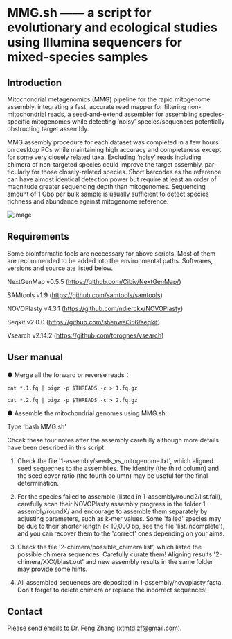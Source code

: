 # MMG.sh —— a script for evolutionary and ecological studies using Illumina sequencers for mixed-species samples

## Introduction

Mitochondrial metagenomics (MMG) pipeline for the rapid mitogenome assembly, integrating a fast, accurate read mapper for filtering non-mitochondrial reads, a seed-and-extend assembler for assembling species-specific mitogenomes while detecting ‘noisy’ species/sequences potentially obstructing target assembly.

MMG assembly procedure for each dataset was completed in a few hours on desktop PCs while maintaining high accuracy and completeness except for some very closely related taxa. Excluding ‘noisy’ reads including chimera of non-targeted species could improve the target assembly, par-ticularly for those closely-related species. Short barcodes as the reference can have almost identical detection power but require at least an order of magnitude greater sequencing depth than mitogenomes. Sequencing amount of 1 Gbp per bulk sample is usually sufficient to detect species richness and abundance against mitogenome reference.

![image](https://user-images.githubusercontent.com/45136134/157005857-7e00689b-0d7a-4009-993b-9162a634420a.png)


## Requirements

Some bioinformatic tools are neccessary for above scripts. Most of them are recommended to be added into the environmental paths. Softwares, versions and source ate listed below.

NextGenMap v0.5.5 (https://github.com/Cibiv/NextGenMap/)

SAMtools v1.9 (https://github.com/samtools/samtools)

NOVOPlasty v4.3.1 (https://github.com/ndierckx/NOVOPlasty)

Seqkit v2.0.0 (https://github.com/shenwei356/seqkit)

Vsearch v2.14.2 (https://github.com/torognes/vsearch)


## User manual

 ● Merge all the forward or reverse reads：

    cat *.1.fq | pigz -p $THREADS -c > 1.fq.gz

    cat *.2.fq | pigz -p $THREADS -c > 2.fq.gz

 ● Assemble the mitochondrial genomes using MMG.sh:
    
   Type 'bash MMG.sh'
   


Chcek these four notes after the assembly carefully although more details have been described in this script: 

   1. Check the file '1-assembly/seeds_vs_mitogenome.txt', which aligned seed sequecnes to the assemblies. The identity (the third column) and the seed cover ratio (the fourth column) may be useful for the final determination.

   2. For the species failed to assemble (listed in 1-assembly/round2/list.fail), carefully scan their NOVOPlasty assembly progress in the folder 1-assembly/roundX/ and encourage to assemble them separately by adjusting parameters, such as k-mer values. Some 'failed' species may be due to their shorter length (< 10,000 bp, see the file 'list.incomplete'), and you can recover them to the 'correct' ones depending on your aims.

   3. Check the file '2-chimera/possible_chimera.list', which listed the possible chimera sequences. Carefully curate them! Aligning results '2-chimera/XXX/blast.out' and new assembly results in the same folder may provide some hints.

   4. All assembled sequences are deposited in 1-assembly/novoplasty.fasta. Don't forget to delete chimera or replace the incorrect sequences!


## Contact

Please send emails to Dr. Feng Zhang (xtmtd.zf@gmail.com).
